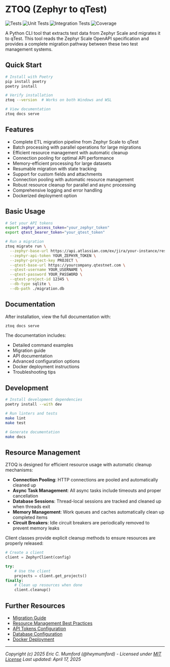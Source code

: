 # ZTOQ (Zephyr to qTest)

![Tests](https://img.shields.io/badge/tests-passing-brightgreen)
![Unit Tests](https://img.shields.io/badge/unit%20tests-passing-brightgreen)
![Integration Tests](https://img.shields.io/badge/integration%20tests-passing-brightgreen)
![Coverage](https://img.shields.io/badge/coverage-88%25-green)

A Python CLI tool that extracts test data from Zephyr Scale and migrates it to qTest. This tool reads the Zephyr Scale OpenAPI specification and provides a complete migration pathway between these two test management systems.

## Quick Start

```bash
# Install with Poetry
pip install poetry
poetry install

# Verify installation
ztoq --version  # Works on both Windows and WSL

# View documentation
ztoq docs serve
```

## Features

- Complete ETL migration pipeline from Zephyr Scale to qTest
- Batch processing with parallel operations for large migrations
- Efficient resource management with automatic cleanup
- Connection pooling for optimal API performance
- Memory-efficient processing for large datasets
- Resumable migration with state tracking
- Support for custom fields and attachments
- Connection pooling with automatic resource management
- Robust resource cleanup for parallel and async processing
- Comprehensive logging and error handling
- Dockerized deployment option

## Basic Usage

```bash
# Set your API tokens
export zephyr_access_token="your_zephyr_token"
export qtest_bearer_token="your_qtest_token"

# Run a migration
ztoq migrate run \
  --zephyr-base-url https://api.atlassian.com/ex/jira/your-instance/rest/zephyr/1.0 \
  --zephyr-api-token YOUR_ZEPHYR_TOKEN \
  --zephyr-project-key PROJECT \
  --qtest-base-url https://yourcompany.qtestnet.com \
  --qtest-username YOUR_USERNAME \
  --qtest-password YOUR_PASSWORD \
  --qtest-project-id 12345 \
  --db-type sqlite \
  --db-path ./migration.db
```

## Documentation

After installation, view the full documentation with:

```bash
ztoq docs serve
```

The documentation includes:
- Detailed command examples
- Migration guide
- API documentation
- Advanced configuration options
- Docker deployment instructions
- Troubleshooting tips

## Development

```bash
# Install development dependencies
poetry install --with dev

# Run linters and tests
make lint
make test

# Generate documentation
make docs
```

## Resource Management

ZTOQ is designed for efficient resource usage with automatic cleanup mechanisms:

- **Connection Pooling**: HTTP connections are pooled and automatically cleaned up
- **Async Task Management**: All async tasks include timeouts and proper cancellation
- **Database Sessions**: Thread-local sessions are tracked and cleaned up when threads exit
- **Memory Management**: Work queues and caches automatically clean up completed items
- **Circuit Breakers**: Idle circuit breakers are periodically removed to prevent memory leaks

Client classes provide explicit cleanup methods to ensure resources are properly released:

```python
# Create a client
client = ZephyrClient(config)

try:
    # Use the client
    projects = client.get_projects()
finally:
    # Clean up resources when done
    client.cleanup()
```

## Further Resources

- [Migration Guide](docs/migration-guide.md)
- [Resource Management Best Practices](docs/resource-management.md) 
- [API Tokens Configuration](docs/api-tokens.md)
- [Database Configuration](docs/database-configuration.md)
- [Docker Deployment](docs/docker-deployment.md)

---
*Copyright (c) 2025 Eric C. Mumford (@heymumford) - Licensed under [MIT License](LICENSE)*
*Last updated: April 17, 2025*
